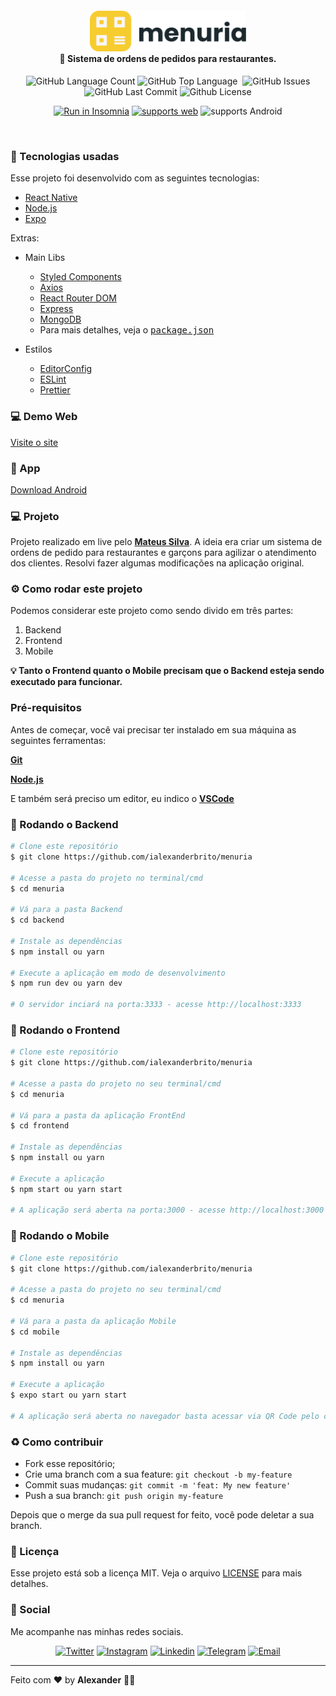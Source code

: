 <h4 align="center">
  <img src=".github/logo.svg" width="250px" /><br/>
 <b>🍔 Sistema de ordens de pedidos para restaurantes. </b>
</h4>
<p align="center">
  <img alt="GitHub Language Count" src="https://img.shields.io/github/languages/count/ialexanderbrito/menuria?style=flat-square" />
  <img alt="GitHub Top Language" src="https://img.shields.io/github/languages/top/ialexanderbrito/menuria?style=flat-square" />
  <img alt="" src="https://img.shields.io/github/repo-size/ialexanderbrito/menuria?style=flat-square" />
  <img alt="GitHub Issues" src="https://img.shields.io/github/issues/ialexanderbrito/menuria?style=flat-square" />
  <img alt="GitHub Last Commit" src="https://img.shields.io/github/last-commit/ialexanderbrito/menuria?style=flat-square" />
  <img alt="Github License" src="https://img.shields.io/github/license/ialexanderbrito/menuria?style=flat-square" />
</p>
<p align="center">
  <a href="https://insomnia.rest/run/?label=API-Menuria&uri=https://raw.githubusercontent.com/ialexanderbrito/menuria/master/.github/Insomnia.json" target="_blank"><img src="https://insomnia.rest/images/run.svg" alt="Run in Insomnia"></a>
  <a href="https://expo.io/@ialexanderbrito/menuria">
<img alt="supports web" src="https://img.shields.io/badge/Expo-Run%20App-4630EB.svg?style=for-the-badge&logo=EXPO&labelColor=000&logoColor=fff"></a>

<img alt="supports Android" src="https://img.shields.io/badge/Android-4630EB.svg?style=for-the-badge&logo=ANDROID&labelColor=000&logoColor=fff">
</p>

<br>

### :rocket: Tecnologias usadas
Esse projeto foi desenvolvido com as seguintes tecnologias:
- [React Native](https://reactnative.dev/)
- [Node.js](https://nodejs.org/)
- [Expo](https://expo.io/)

Extras:

- Main Libs
  - [Styled Components](https://styled-components.com/)
  - [Axios](https://github.com/axios/axios)
  - [React Router DOM](https://reactrouter.com/)
  - [Express](https://expressjs.com/pt-br/)
  - [MongoDB](https://cloud.mongodb.com/)
  - Para mais detalhes, veja o <kbd>[package.json](https://github.com/ialexanderbrito/menuria/blob/master/mobile/package.json)</kbd>

- Estilos
  - [EditorConfig](https://editorconfig.org/)
  - [ESLint](https://eslint.org/)
  - [Prettier](https://prettier.io/)

### 💻 Demo Web

[Visite o site](https://menuria-oficial.netlify.app/)

### 📱 App

[Download Android](https://expo.io/@ialexanderbrito/menuria/)

### 💻 Projeto

Projeto realizado em live pelo <b>[Mateus Silva](https://github.com/maateussilva)</b>. A ideia era criar um sistema de ordens de pedido para restaurantes e garçons para agilizar o atendimento dos clientes. Resolvi fazer algumas modificações na aplicação original.

### ⚙ Como rodar este projeto

Podemos considerar este projeto como sendo divido em três partes:

1. Backend
2. Frontend
3. Mobile

<b>💡 Tanto o Frontend quanto o Mobile precisam que o Backend esteja sendo executado para funcionar.</b>

### Pré-requisitos

Antes de começar, você vai precisar ter instalado em sua máquina as seguintes ferramentas:

<b>[Git](https://git-scm.com)</b>

<b>[Node.js](https://nodejs.org/en/)</b>

E também será preciso um editor, eu indico o <b>[VSCode](https://code.visualstudio.com/)</b>

### 🧭 Rodando o Backend

```bash
# Clone este repositório
$ git clone https://github.com/ialexanderbrito/menuria

# Acesse a pasta do projeto no terminal/cmd
$ cd menuria

# Vá para a pasta Backend
$ cd backend

# Instale as dependências
$ npm install ou yarn

# Execute a aplicação em modo de desenvolvimento
$ npm run dev ou yarn dev

# O servidor inciará na porta:3333 - acesse http://localhost:3333 
```

### 🧭 Rodando o Frontend

```bash
# Clone este repositório
$ git clone https://github.com/ialexanderbrito/menuria

# Acesse a pasta do projeto no seu terminal/cmd
$ cd menuria

# Vá para a pasta da aplicação FrontEnd
$ cd frontend

# Instale as dependências
$ npm install ou yarn

# Execute a aplicação
$ npm start ou yarn start

# A aplicação será aberta na porta:3000 - acesse http://localhost:3000
```

### 🧭 Rodando o Mobile

```bash
# Clone este repositório
$ git clone https://github.com/ialexanderbrito/menuria

# Acesse a pasta do projeto no seu terminal/cmd
$ cd menuria

# Vá para a pasta da aplicação Mobile
$ cd mobile

# Instale as dependências
$ npm install ou yarn

# Execute a aplicação
$ expo start ou yarn start

# A aplicação será aberta no navegador basta acessar via QR Code pelo celular
```


### :recycle: Como contribuir

- Fork esse repositório;
- Crie uma branch com a sua feature: `git checkout -b my-feature`
- Commit suas mudanças: `git commit -m 'feat: My new feature'`
- Push a sua branch: `git push origin my-feature`

Depois que o merge da sua pull request for feito, você pode deletar a sua branch.

### :memo: Licença

Esse projeto está sob a licença MIT. Veja o arquivo [LICENSE](LICENSE) para mais detalhes.

### 📱 Social

Me acompanhe nas minhas redes sociais.

<p align="center">
  
 <a href="https://twitter.com/ialexanderbrito" target="_blank" > 
     <img alt="Twitter" src="https://img.shields.io/badge/-Twitter-9cf?style=flat-square&logo=Twitter&logoColor=white"></a> 
  
  <a href="https://instagram.com/ialexanderbrito" target="_blank" >
    <img alt="Instagram" src="https://img.shields.io/badge/-Instagram-ff2b8e?style=flat-square&logo=Instagram&logoColor=white"></a> 

  <a href="https://www.linkedin.com/in/ialexanderbrito/" target="_blank" >
    <img alt="Linkedin" src="https://img.shields.io/badge/-Linkedin-blue?style=flat-square&logo=Linkedin&logoColor=white"></a>
    
  <a href="https://t.me/ialexanderbrito" target="_blank" >
    <img alt="Telegram" src="https://img.shields.io/badge/-Telegram-blue?style=flat-square&logo=Telegram&logoColor=white"></a>
  
  <a href="mailto:ialexanderbrito@gmail.com" target="_blank" >
    <img alt="Email" src="https://img.shields.io/badge/-Email-c14438?style=flat-square&logo=Gmail&logoColor=white"></a>
    
</p>

---

Feito com ❤️ by **Alexander** 🤙🏾
